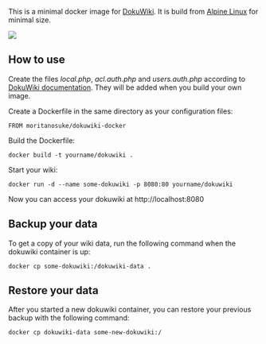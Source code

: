 This is a minimal docker image for [DokuWiki][0]. It is build from [Alpine Linux][1] for minimal size.

[![](https://badge.imagelayers.io/moritanosuke/dokuwiki-docker:latest.svg)](https://imagelayers.io/?images=moritanosuke/dokuwiki-docker:latest 'Get your own badge on imagelayers.io')

How to use
----------

Create the files *local.php*, *acl.auth.php* and *users.auth.php* according to [DokuWiki documentation][2]. They will be added when you build your own image.

Create a Dockerfile in the same directory as your configuration files:

    FROM moritanosuke/dokuwiki-docker

Build the Dockerfile:

    docker build -t yourname/dokuwiki .

Start your wiki:

    docker run -d --name some-dokuwiki -p 8080:80 yourname/dokuwiki

Now you can access your dokuwiki at http://localhost:8080

Backup your data
----------------

To get a copy of your wiki data, run the following command when the dokuwiki container is up:

    docker cp some-dokuwiki:/dokuwiki-data .

Restore your data
-----------------

After you started a new dokuwiki container, you can restore your previous backup with the following command:

    docker cp dokuwiki-data some-new-dokuwiki:/

[0]: https://www.dokuwiki.org/
[1]: http://alpinelinux.org/
[2]: https://www.dokuwiki.org/config#configuration_options

